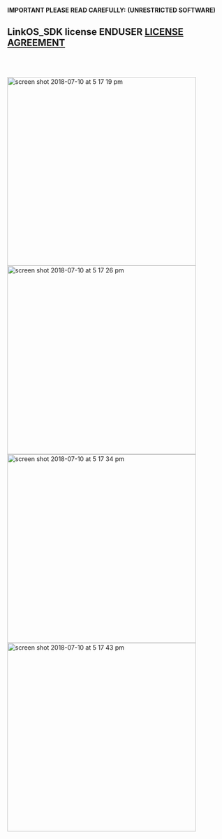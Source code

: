 **IMPORTANT PLEASE READ CAREFULLY:**
**(UNRESTRICTED SOFTWARE)** 
##  LinkOS_SDK license ENDUSER [LICENSE AGREEMENT](http://link-os.github.io/Zebra_SDK_EULA.pdf)
<br/>
<br/>

<p float="left">
<img width="432" height=”600” alt="screen shot 2018-07-10 at 5 17 19 pm" src="https://user-images.githubusercontent.com/41017424/42540722-43d0c480-8465-11e8-9d45-a9ad87d6dd69.png">
<img width="432" height=”600” alt="screen shot 2018-07-10 at 5 17 26 pm" src="https://user-images.githubusercontent.com/41017424/42540723-44b1de84-8465-11e8-86a8-011e7c5b3c35.png">
<img width="432" height=”600” alt="screen shot 2018-07-10 at 5 17 34 pm" src="https://user-images.githubusercontent.com/41017424/42540724-45770ad8-8465-11e8-8421-0d42d40ffb2d.png">
<img width="432" height=”600” alt="screen shot 2018-07-10 at 5 17 43 pm" src="https://user-images.githubusercontent.com/41017424/42540725-465a5310-8465-11e8-91ee-6435669980fb.png">


</p>
